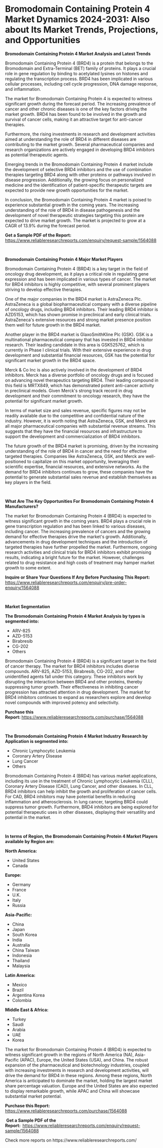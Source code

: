 <p><h1>Bromodomain Containing Protein 4 Market Dynamics 2024-2031: Also about Its Market Trends, Projections, and Opportunities</h1></p><p><strong>Bromodomain Containing Protein 4 Market Analysis and Latest Trends</strong></p>
<p><p>Bromodomain Containing Protein 4 (BRD4) is a protein that belongs to the Bromodomain and Extra-Terminal (BET) family of proteins. It plays a crucial role in gene regulation by binding to acetylated lysines on histones and regulating the transcription process. BRD4 has been implicated in various cellular processes, including cell cycle progression, DNA damage response, and inflammation.</p><p>The market for Bromodomain Containing Protein 4 is expected to witness significant growth during the forecast period. The increasing prevalence of cancer and other chronic diseases is one of the key factors driving the market growth. BRD4 has been found to be involved in the growth and survival of cancer cells, making it an attractive target for anti-cancer therapies.</p><p>Furthermore, the rising investments in research and development activities aimed at understanding the role of BRD4 in different diseases are contributing to the market growth. Several pharmaceutical companies and research organizations are actively engaged in developing BRD4 inhibitors as potential therapeutic agents.</p><p>Emerging trends in the Bromodomain Containing Protein 4 market include the development of selective BRD4 inhibitors and the use of combination therapies targeting BRD4 along with other proteins or pathways involved in disease progression. Additionally, the growing focus on personalized medicine and the identification of patient-specific therapeutic targets are expected to provide new growth opportunities for the market.</p><p>In conclusion, the Bromodomain Containing Protein 4 market is poised to experience substantial growth in the coming years. The increasing understanding of the role of BRD4 in disease pathogenesis and the development of novel therapeutic strategies targeting this protein are expected to drive market growth. The market is projected to grow at a CAGR of 13.9% during the forecast period.</p></p>
<p><strong>Get a Sample PDF of the Report:&nbsp;</strong> <a href="https://www.reliableresearchreports.com/enquiry/request-sample/1564088">https://www.reliableresearchreports.com/enquiry/request-sample/1564088</a></p>
<p>&nbsp;</p>
<p><strong>Bromodomain Containing Protein 4 Major Market Players</strong></p>
<p><p>Bromodomain Containing Protein 4 (BRD4) is a key target in the field of oncology drug development, as it plays a critical role in regulating gene expression and has been implicated in various types of cancer. The market for BRD4 inhibitors is highly competitive, with several prominent players striving to develop effective therapies.</p><p>One of the major companies in the BRD4 market is AstraZeneca Plc. AstraZeneca is a global biopharmaceutical company with a diverse pipeline of oncology drugs, including BRD4 inhibitors. Their leading BRD4 inhibitor is AZD5153, which has shown promise in preclinical and early clinical trials. AstraZeneca's extensive resources and strong market presence position them well for future growth in the BRD4 market.</p><p>Another player in the BRD4 market is GlaxoSmithKline Plc (GSK). GSK is a multinational pharmaceutical company that has invested in BRD4 inhibitor research. Their leading candidate in this area is GSK525762, which is currently in Phase I clinical trials. With their extensive experience in drug development and substantial financial resources, GSK has the potential for significant market growth in the BRD4 space.</p><p>Merck & Co Inc is also actively involved in the development of BRD4 inhibitors. Merck has a diverse portfolio of oncology drugs and is focused on advancing novel therapeutics targeting BRD4. Their leading compound in this field is MRTX849, which has demonstrated potent anti-cancer activity in preclinical models. Given Merck's strong track record in drug development and their commitment to oncology research, they have the potential for significant market growth.</p><p>In terms of market size and sales revenue, specific figures may not be readily available due to the competitive and confidential nature of the industry. However, it is worth noting that AstraZeneca, GSK, and Merck are all major pharmaceutical companies with substantial revenue streams. This suggests that they have the financial resources and infrastructure to support the development and commercialization of BRD4 inhibitors.</p><p>The future growth of the BRD4 market is promising, driven by the increasing understanding of the role of BRD4 in cancer and the need for effective targeted therapies. Companies like AstraZeneca, GSK, and Merck are well-positioned to capitalize on this market opportunity, leveraging their scientific expertise, financial resources, and extensive networks. As the demand for BRD4 inhibitors continues to grow, these companies have the potential to generate substantial sales revenue and establish themselves as key players in the field.</p></p>
<p>&nbsp;</p>
<p><strong>What Are The Key Opportunities For Bromodomain Containing Protein 4 Manufacturers?</strong></p>
<p><p>The market for Bromodomain Containing Protein 4 (BRD4) is expected to witness significant growth in the coming years. BRD4 plays a crucial role in gene transcription regulation and has been linked to various diseases, including cancer. The increasing prevalence of cancers and the growing demand for effective therapies drive the market's growth. Additionally, advancements in drug development techniques and the introduction of targeted therapies have further propelled the market. Furthermore, ongoing research activities and clinical trials for BRD4 inhibitors exhibit promising results, indicating a bright future for the market. However, challenges related to drug resistance and high costs of treatment may hamper market growth to some extent.</p></p>
<p><strong>Inquire or Share Your Questions If Any Before Purchasing This Report:</strong> <a href="https://www.reliableresearchreports.com/enquiry/pre-order-enquiry/1564088">https://www.reliableresearchreports.com/enquiry/pre-order-enquiry/1564088</a></p>
<p>&nbsp;</p>
<p><strong>Market Segmentation</strong></p>
<p><strong>The Bromodomain Containing Protein 4 Market Analysis by types is segmented into:</strong></p>
<p><ul><li>ARV-825</li><li>AZD-5153</li><li>Birabresib</li><li>CG-202</li><li>Others</li></ul></p>
<p><p>Bromodomain Containing Protein 4 (BRD4) is a significant target in the field of cancer therapy. The market for BRD4 inhibitors includes diverse compounds. ARV-825, AZD-5153, Birabresib, CG-202, and other unidentified agents fall under this category. These inhibitors work by disrupting the interaction between BRD4 and other proteins, thereby suppressing tumor growth. Their effectiveness in inhibiting cancer progression has attracted attention in drug development. The market for BRD4 inhibitors continues to expand as researchers explore and develop novel compounds with improved potency and selectivity.</p></p>
<p><strong>Purchase this Report:&nbsp;</strong><a href="https://www.reliableresearchreports.com/purchase/1564088">https://www.reliableresearchreports.com/purchase/1564088</a></p>
<p>&nbsp;</p>
<p><strong>The Bromodomain Containing Protein 4 Market Industry Research by Application is segmented into:</strong></p>
<p><ul><li>Chronic Lymphocytic Leukemia</li><li>Coronary Artery Disease</li><li>Lung Cancer</li><li>Others</li></ul></p>
<p><p>Bromodomain Containing Protein 4 (BRD4) has various market applications, including its use in the treatment of Chronic Lymphocytic Leukemia (CLL), Coronary Artery Disease (CAD), Lung Cancer, and other diseases. In CLL, BRD4 inhibitors can help inhibit the growth and proliferation of cancer cells. For CAD, BRD4 inhibitors may have potential benefits in reducing inflammation and atherosclerosis. In lung cancer, targeting BRD4 could suppress tumor growth. Furthermore, BRD4 inhibitors are being explored for potential therapeutic uses in other diseases, displaying their versatility and potential in the market.</p></p>
<p>&nbsp;</p>
<p><strong>In terms of Region, the Bromodomain Containing Protein 4 Market Players available by Region are:</strong></p>
<p>
    <p> <strong> North America: </strong>
        <ul>
            <li>United States</li>
            <li>Canada</li>
        </ul>
        </p> 
    <p> <strong> Europe: </strong>
        <ul>
            <li>Germany</li>
            <li>France</li>
            <li>U.K.</li>
            <li>Italy</li>
            <li>Russia</li>
        </ul>
        </p> 
    <p> <strong> Asia-Pacific: </strong>
        <ul>
            <li>China</li>
            <li>Japan</li>
            <li>South Korea</li>
            <li>India</li>
            <li>Australia</li>
            <li>China Taiwan</li>
            <li>Indonesia</li>
            <li>Thailand</li>
            <li>Malaysia</li>
        </ul>
        </p> 
    <p> <strong> Latin America: </strong>
        <ul>
            <li>Mexico</li>
            <li>Brazil</li>
            <li>Argentina Korea</li>
            <li>Colombia</li>
        </ul>
        </p> 
    <p> <strong> Middle East & Africa: </strong>
        <ul>
            <li>Turkey</li>
            <li>Saudi</li>
            <li>Arabia</li>
            <li>UAE</li>
            <li>Korea</li>
        </ul>
    </p>
    </p>
<p><p>The market for Bromodomain Containing Protein 4 (BRD4) is expected to witness significant growth in the regions of North America (NA), Asia-Pacific (APAC), Europe, the United States (USA), and China. The robust expansion of the pharmaceutical and biotechnology industries, coupled with increasing investments in research and development activities, will drive the demand for BRD4 in these regions. Among these regions, North America is anticipated to dominate the market, holding the largest market share percentage valuation. Europe and the United States are also expected to display remarkable growth, while APAC and China will showcase substantial market potential.</p></p>
<p><strong>Purchase this Report: </strong><a href="https://www.reliableresearchreports.com/purchase/1564088">https://www.reliableresearchreports.com/purchase/1564088</a></p>
<p>&nbsp;<strong>Get a Sample PDF of the Report:&nbsp;&nbsp;</strong><a href="https://www.reliableresearchreports.com/enquiry/request-sample/1564088">https://www.reliableresearchreports.com/enquiry/request-sample/1564088</a></p>
<p><strong></strong></p>
<p>Check more reports on https://www.reliableresearchreports.com/</p>